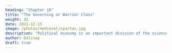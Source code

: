 ```yaml
---
heading: "Chapter 10"
title: "The Governing or Warrior Class"
weight: 42
date: 2021-12-15
image: /photos/medieval/spartan.jpg
description: "Political economy is an important division of the science of government. The object of government is the happiness of men, united in society"
author: Dalisay
draft: true
---
```


